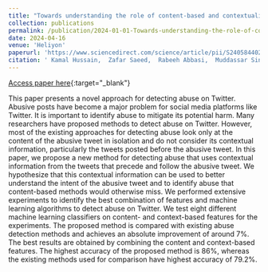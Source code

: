 ```yaml
---
title: "Towards understanding the role of content-based and contextualized features in detecting abuse on Twitter"
collection: publications
permalink: /publication/2024-01-01-Towards-understanding-the-role-of-content-based-and-contextualized-features-in-detecting-abuse-on-Twitter
date: 2024-04-16
venue: 'Heliyon'
paperurl: 'https://www.sciencedirect.com/science/article/pii/S240584402405624X'
citation: ' Kamal Hussain,  Zafar Saeed,  Rabeeh Abbasi,  Muddassar Sindhu,  Akmal Khattak,  Sachi Arafat,  Ali Daud,  Mubashar Mushtaq, &quot;Towards understanding the role of content-based and contextualized features in detecting abuse on Twitter.&quot; Heliyon, 2024.'
---
```

[Access paper here](https://www.sciencedirect.com/science/article/pii/S240584402405624X){:target="_blank"}

This paper presents a novel approach for detecting abuse on Twitter. Abusive posts have become a major problem for social media platforms like Twitter. It is important to identify abuse to mitigate its potential harm. Many researchers have proposed methods to detect abuse on Twitter. However, most of the existing approaches for detecting abuse look only at the content of the abusive tweet in isolation and do not consider its contextual information, particularly the tweets posted before the abusive tweet. In this paper, we propose a new method for detecting abuse that uses contextual information from the tweets that precede and follow the abusive tweet. We hypothesize that this contextual information can be used to better understand the intent of the abusive tweet and to identify abuse that content-based methods would otherwise miss. We performed extensive experiments to identify the best combination of features and machine learning algorithms to detect abuse on Twitter. We test eight different machine learning classifiers on content- and context-based features for the experiments. The proposed method is compared with existing abuse detection methods and achieves an absolute improvement of around 7%. The best results are obtained by combining the content and context-based features. The highest accuracy of the proposed method is 86%, whereas the existing methods used for comparison have highest accuracy of 79.2%.
